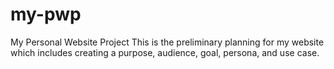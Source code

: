 # my-pwp
My Personal Website Project
This is the preliminary planning for my website which includes creating a purpose, audience, goal, persona, and use case.

